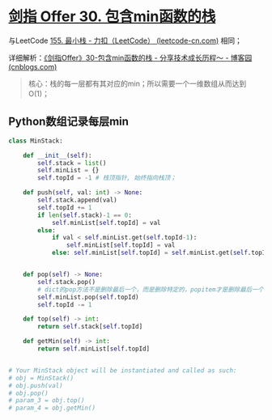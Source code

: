 # [剑指 Offer 30. 包含min函数的栈](https://leetcode-cn.com/problems/bao-han-minhan-shu-de-zhan-lcof/)

与LeetCode [155. 最小栈 - 力扣（LeetCode） (leetcode-cn.com)](https://leetcode-cn.com/problems/min-stack/) 相同；

详细解析：[《剑指Offer》30-包含min函数的栈 - 分享技术成长历程～ - 博客园 (cnblogs.com)](https://www.cnblogs.com/kphang/p/15836969.html)

> 核心：栈的每一层都有其对应的min；所以需要一个一维数组从而达到O(1)；

## Python数组记录每层min

```python
class MinStack:

    def __init__(self):
        self.stack = list()
        self.minList = {}
        self.topId = -1 # 栈顶指针, 始终指向栈顶；

    def push(self, val: int) -> None:
        self.stack.append(val)
        self.topId += 1
        if len(self.stack)-1 == 0:
            self.minList[self.topId] = val
        else:
            if val < self.minList.get(self.topId-1):
                self.minList[self.topId] = val
            else: self.minList[self.topId] = self.minList.get(self.topId-1)


    def pop(self) -> None:
        self.stack.pop()
        # dict的pop方法不是删除最后一个，而是删除特定的，popitem才是删除最后一个键值对；
        self.minList.pop(self.topId)
        self.topId -= 1

    def top(self) -> int:
        return self.stack[self.topId]

    def getMin(self) -> int:
        return self.minList[self.topId]


# Your MinStack object will be instantiated and called as such:
# obj = MinStack()
# obj.push(val)
# obj.pop()
# param_3 = obj.top()
# param_4 = obj.getMin()
```

